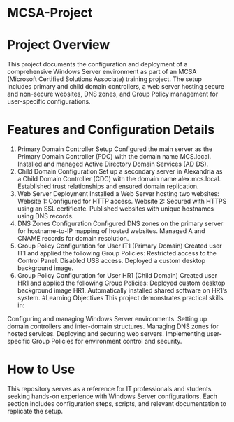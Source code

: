 # MCSA-Project
# Project Overview
This project documents the configuration and deployment of a comprehensive Windows Server environment as part of an MCSA (Microsoft Certified Solutions Associate) training project. The setup includes primary and child domain controllers, a web server hosting secure and non-secure websites, DNS zones, and Group Policy management for user-specific configurations.

# Features and Configuration Details
1. Primary Domain Controller Setup
Configured the main server as the Primary Domain Controller (PDC) with the domain name MCS.local.
Installed and managed Active Directory Domain Services (AD DS).
2. Child Domain Configuration
Set up a secondary server in Alexandria as a Child Domain Controller (CDC) with the domain name alex.mcs.local.
Established trust relationships and ensured domain replication.
3. Web Server Deployment
Installed a Web Server hosting two websites:
Website 1: Configured for HTTP access.
Website 2: Secured with HTTPS using an SSL certificate.
Published websites with unique hostnames using DNS records.
4. DNS Zones Configuration
Configured DNS zones on the primary server for hostname-to-IP mapping of hosted websites.
Managed A and CNAME records for domain resolution.
5. Group Policy Configuration for User IT1 (Primary Domain)
Created user IT1 and applied the following Group Policies:
Restricted access to the Control Panel.
Disabled USB access.
Deployed a custom desktop background image.
6. Group Policy Configuration for User HR1 (Child Domain)
Created user HR1 and applied the following Group Policies:
Deployed custom desktop background image HR1.
Automatically installed shared software on HR1’s system.
#Learning Objectives
This project demonstrates practical skills in:

Configuring and managing Windows Server environments.
Setting up domain controllers and inter-domain structures.
Managing DNS zones for hosted services.
Deploying and securing web servers.
Implementing user-specific Group Policies for environment control and security.
# How to Use
This repository serves as a reference for IT professionals and students seeking hands-on experience with Windows Server configurations. Each section includes configuration steps, scripts, and relevant documentation to replicate the setup.
